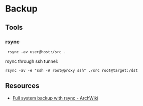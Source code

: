# Backup

## Tools

### rsync

     rsync -av user@host:/src .

rsync through ssh tunnel:

    rsync -av -e "ssh -A root@proxy ssh" ./src root@target:/dst

## Resources

- [Full system backup with rsync - ArchWiki](https://wiki.archlinux.org/index.php?title=Full_system_backup_with_rsync&redirect=no)
